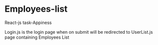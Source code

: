 # Employees-list
React-js task-Appiness

Login.js is the login page when on submit will be redirected to UserList.js page containing Employees List
